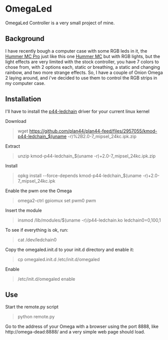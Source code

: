 # OmegaLed

OmegaLed Controller is a very small project of mine.

## Background

I have recently bough a computer case with some RGB leds in it, the [Hummer MC Pro](https://www.pcdiga.com/caixa-atx-nox-hummer-mc-pro-argb-branca) just like this one [Hummer MC](https://www.nox-xtreme.com/en/product/hummer-mc-zero-edition/146/) but with RGB lights, but the light effects are very limited with the stock controller, you have 7 colors to chose from, with 2 options each, static or breathing, a static and changing rainbow, and two more strange effects.
So, I have a couple of Onion Omega 2 laying around, and i've decided to use them to control the RGB strips in my computer case.


## Installation
I'll have to install the [p44-ledchain](https://github.com/plan44/plan44-feed/tree/master/p44-ledchain) driver for your current linux kernel

Download
> wget https://github.com/plan44/plan44-feed/files/2957055/kmod-p44-ledchain_$(uname -r)%2B2.0-7_mipsel_24kc.ipk.zip

Extract
> unzip kmod-p44-ledchain_$(uname -r)+2.0-7_mipsel_24kc.ipk.zip

Install
> opkg install --force-depends kmod-p44-ledchain_$(uname -r)+2.0-7_mipsel_24kc.ipk

Enable the pwm one the Omega
>omega2-ctrl gpiomux set pwm0 pwm

Insert the module
> insmod /lib/modules/$(uname -r)/p44-ledchain.ko ledchain0=0,100,1

To see if everything is ok, run:
> cat /dev/ledchain0

Copy the omegaled.init.d to your init.d directory and enable it:
> cp omegaled.init.d /etc/init.d/omegaled

Enable
> /etc/init.d/omegaled enable

## Use

Start the remote.py script
> python remote.py

Go to the address of your Omega with a browser using the port 8888, like http://omega-dead:8888/ and a very simple web page should load.
